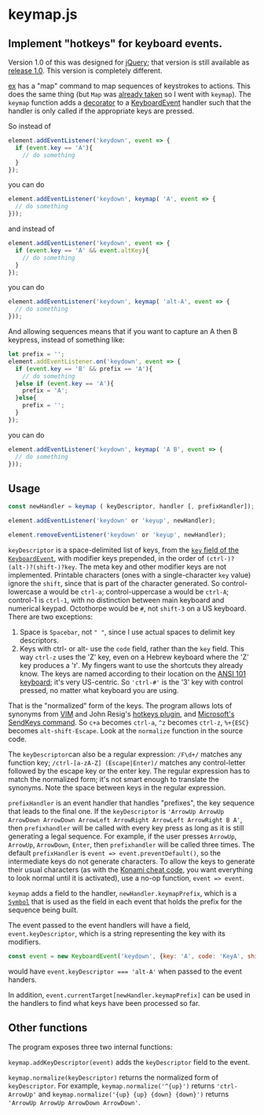 # keymap.js

## Implement "hotkeys" for keyboard events.

Version 1.0 of this was designed for [jQuery](https://jquery.com/); that version is still available as [release 1.0](https://github.com/dwachss/keymap/releases/tage/v1.0). This version is completely different.

[ex](https://pubs.opengroup.org/onlinepubs/9699919799/utilities/ex.html) has a "map" command to map sequences of keystrokes to actions. This does the same thing (but `Map` was [already taken](https://developer.mozilla.org/en-US/docs/Web/JavaScript/Reference/Global_Objects/Map) so I went with `keymap`). The `keymap` function adds a [decorator](https://en.wikipedia.org/wiki/Decorator_pattern) to a [KeyboardEvent](https://developer.mozilla.org/en-US/docs/Web/API/KeyboardEvent/KeyboardEvent) handler such that the handler is only called if the appropriate keys are pressed.

So instead of 

````js
element.addEventListener('keydown', event => {
  if (event.key == 'A'){
    // do something
  }
});
````
you can do
````js
element.addEventListener('keydown', keymap( 'A', event => {
  // do something
}));
````

and instead of 
````js
element.addEventListener('keydown', event => {
  if (event.key == 'A' && event.altKey){
    // do something
  }
});
````
you can do
````js
element.addEventListener('keydown', keymap( 'alt-A', event => {
  // do something
}));
````

And allowing sequences means that if you want to capture an A then B keypress, instead of something like:
````js
let prefix = '';
element.addEventListener.on('keydown', event => {
  if (event.key == 'B' && prefix == 'A'){
    // do something
  }else if (event.key == 'A'){
    prefix = 'A';
  }else{
    prefix = '';
  }
});
````
you can do
````js
element.addEventListener('keydown', keymap( 'A B', event => {
  // do something
}));
````

## Usage

````js
const newHandler = keymap ( keyDescriptor, handler [, prefixHandler]);

element.addEventListener('keydown' or 'keyup', newHandler);

element.removeEventListener('keydown' or 'keyup', newHandler);
````

`keyDescriptor` is a space-delimited list of keys, from the [`key` field of the `KeyboardEvent`](https://developer.mozilla.org/en-US/docs/Web/API/KeyboardEvent/key/Key_Values), with modifier keys prepended, in the order of `(ctrl-)?(alt-)?(shift-)?key`.
The meta key and other modifier keys are not implemented. Printable characters (ones with a single-character `key` value) ignore the `shift`, since that is part of the character generated. So control-lowercase a would be `ctrl-a`; control-uppercase a would be `ctrl-A`; control-1 is `ctrl-1`, with no distinction between main keyboard and numerical keypad. Octothorpe would be `#`, not `shift-3` on a US keyboard. There are two exceptions:

1. Space is `Spacebar`, not `" "`, since I use actual spaces to delimit key descriptors.
2. Keys with ctrl- or alt- use the `code` field, rather than the `key` field. This way `ctrl-z` uses the 'Z' key, even on a Hebrew keyboard where the 'Z' key produces a 'ז'. My fingers want to use the shortcuts they already know. The keys are named according to
their location on the [ANSI 101 keyboard](https://w3c.github.io/uievents-code/#keyboard-101); it's very US-centric. So `'ctrl-#'` is the '3' key with control pressed, no matter what keyboard you are using.

That is the "normalized" form of the keys. The program allows lots of synonyms from [VIM](https://vimhelp.org/intro.txt.html#notation) and John Resig's [hotkeys plugin](https://github.com/jeresig/jquery.hotkeys), and [Microsoft's SendKeys command](https://docs.microsoft.com/en-us/office/vba/language/reference/user-interface-help/sendkeys-statement). So `c+a` becomes `ctrl-a`, `^z` becomes `ctrl-z`, `%+{ESC}` becomes `alt-shift-Escape`. Look at the `normalize` function in the source code.

The `keyDescriptor`can also be a regular expression: `/F\d+/` matches any function key; `/ctrl-[a-zA-Z] (Escape|Enter)/` matches any control-letter followed by the escape key or the enter key. The regular expression has to match the normalized form; it's not smart enough to translate the synonyms. Note the space between keys in the regular expression.

`prefixHandler` is an event handler that handles "prefixes", the key sequence that leads to the final one. If the `keyDescriptor` is `'ArrowUp ArrowUp ArrowDown ArrowDown ArrowLeft ArrowRight ArrowLeft ArrowRight B A'`, then `prefixhandler` will be called with every key press as long as it is still generating a legal sequence. For example, if the user presses `ArrowUp`, `ArrowUp`, `ArrowDown`, `Enter`, then `prefixhandler` will be called three times. The default `prefixHandler` is `event => event.preventDefault()`, so the intermediate keys do not generate characters. To allow the keys to generate their usual characters (as with the [Konami cheat code](https://en.wikipedia.org/wiki/Konami_Code), you want everything to look normal until it is activated), use a no-op function, `event => event`.

`keymap` adds a field to the handler, `newHandler.keymapPrefix`, which is a [`Symbol`](https://developer.mozilla.org/en-US/docs/Web/JavaScript/Reference/Global_Objects/Symbol) that is used as the field in each event that holds the prefix for the sequence being built.

The event passed to the event handlers will have a field, `event.keyDescriptor`, which is a string representing the key with its modifiers.

````js
const event = new KeyboardEvent('keydown', {key: 'A', code: 'KeyA', shiftKey: true, ctrlKey: false, altKey: true})`
````

would have `event.keyDescriptor === 'alt-A'` when passed to the event handers.

In addition, `event.currentTarget[newHandler.keymapPrefix]` can be used in the handlers to find what keys have been processed so far. 

## Other functions

The program exposes three two internal functions: 

`keymap.addKeyDescriptor(event)` adds the `keyDescriptor` field to the event.

`keymap.normalize(keyDescriptor)` returns the normalized form of `keyDescriptor`. For example, `keymap.normalize('^{up}')` returns `'ctrl-ArrowUp'` and `keymap.normalize('{up} {up} {down} {down}')` returns `'ArrowUp ArrowUp ArrowDown ArrowDown'`.



